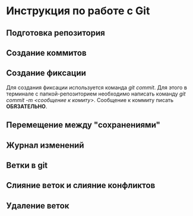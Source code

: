 # Инструкция по работе с Git

## Подготовка репозитория

## Создание коммитов

## Создание фиксации
Для создания фиксации используется команда *git commit*. Для этого в терминале с папкой-репозиторием необходимо написать команду *git commit -m <сообщение к комиту>*. Сообщение к коммиту писать **ОБЯЗАТЕЛЬНО**.

## Перемещение между "сохранениями"

## Журнал изменений

## Ветки в git

## Слияние веток и слияние конфликтов

## Удаление веток